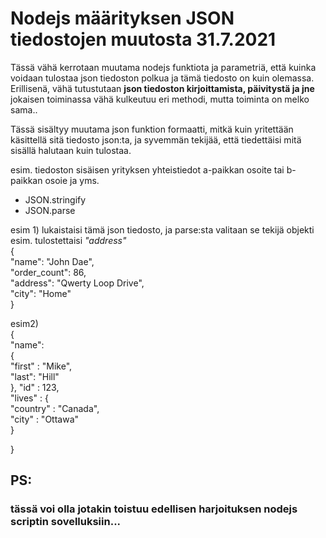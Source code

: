 <h1>Nodejs määrityksen JSON tiedostojen muutosta 31.7.2021 </h1>

Tässä vähä kerrotaan muutama nodejs funktiota ja parametriä, että kuinka voidaan tulostaa json tiedoston polkua ja tämä tiedosto on kuin olemassa.
Erillisenä, vähä tutustutaan <b> json tiedoston kirjoittamista, päivitystä ja jne </b> jokaisen toiminassa vähä kulkeutuu eri methodi, mutta toiminta on melko sama..

Tässä sisältyy muutama json funktion formaatti, mitkä kuin yritettään käsittellä sitä tiedosto json:ta, 
ja syvemmän tekijää, että tiedettäisi mitä sisällä halutaan kuin tulostaa.

esim. tiedoston sisäisen yrityksen yhteistiedot a-paikkan osoite tai b-paikkan osoie ja yms.
<ul> 
  <li>JSON.stringify</li>
  <li>JSON.parse</li>
</ul>

esim 1) lukaistaisi tämä json tiedosto, ja parse:sta valitaan se tekijä objekti esim. tulostettaisi <i> "address"</i> <br>
{ <br>
  "name": "John Dae", <br>
  "order_count": 86, <br>
  "address": "Qwerty Loop Drive", <br>
  "city": "Home" <br>
}<br>

esim2) <br>
{ <br>
  "name": <br>
  {  <br>
   "first" : "Mike", <br>
   "last": "Hill" <br>
  },
  "id" : 123, <br>
  "lives" : { <br>
    "country" : "Canada", <br>
    "city" : "Ottawa" <br>
  }
  
}

<h2>PS: </h2> 
<h3> tässä voi olla jotakin toistuu edellisen harjoituksen nodejs scriptin sovelluksiin... </h3>
